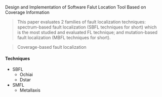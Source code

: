 Design and Implementation of Software Falut Location Tool Based on Coverage Information


>This paper evaluates 2 families of fault localization techniques: 
spectrum-based fault localization (SBFL techniques for short) which is the most studied and evaluated FL technique; 
and mutation-based fault localization (MBFL techniques for short).

>Coverage-based fault localization

#### Techniques
* SBFL
    * Ochiai
    * Dstar
* SMFL
    * Metallaxis

    

